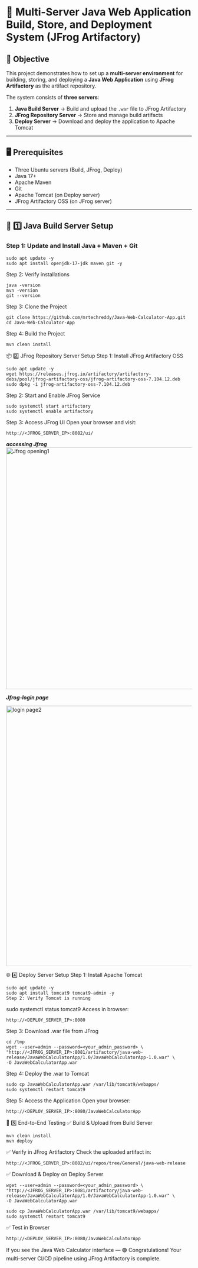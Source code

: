 # 🧰 Multi-Server Java Web Application Build, Store, and Deployment System (JFrog Artifactory)

## 🎯 Objective
This project demonstrates how to set up a **multi-server environment** for building, storing, and deploying a **Java Web Application** using **JFrog Artifactory** as the artifact repository.

The system consists of **three servers**:
1. **Java Build Server** → Build and upload the `.war` file to JFrog Artifactory  
2. **JFrog Repository Server** → Store and manage build artifacts  
3. **Deploy Server** → Download and deploy the application to Apache Tomcat  

---

## 🖥️ Prerequisites
- Three Ubuntu servers (Build, JFrog, Deploy)
- Java 17+
- Apache Maven
- Git
- Apache Tomcat (on Deploy server)
- JFrog Artifactory OSS (on JFrog server)

---

## 🚀 1️⃣ Java Build Server Setup

### Step 1: Update and Install Java + Maven + Git
```
sudo apt update -y
sudo apt install openjdk-17-jdk maven git -y
```
Step 2: Verify installations
```
java -version
mvn -version
git --version
```
Step 3: Clone the Project
```
git clone https://github.com/mrtechreddy/Java-Web-Calculator-App.git
cd Java-Web-Calculator-App
```
Step 4: Build the Project
```
mvn clean install
```

📦 2️⃣ JFrog Repository Server Setup
Step 1: Install JFrog Artifactory OSS
```
sudo apt update -y
wget https://releases.jfrog.io/artifactory/artifactory-debs/pool/jfrog-artifactory-oss/jfrog-artifactory-oss-7.104.12.deb
sudo dpkg -i jfrog-artifactory-oss-7.104.12.deb
```
Step 2: Start and Enable JFrog Service
```
sudo systemctl start artifactory
sudo systemctl enable artifactory
```
Step 3: Access JFrog UI
Open your browser and visit:

```
http://<JFROG_SERVER_IP>:8082/ui/
```
***accessing Jfrog***
<img width="1599" height="654" alt="Jfrog opening1" src="https://github.com/user-attachments/assets/677c7d10-816d-4055-ba88-5656e72a20f4" />

***Jfrog-login page***

<img width="1556" height="704" alt="login page2" src="https://github.com/user-attachments/assets/5127b52e-595a-486d-902a-aafbaf502459" />



🌐 4️⃣ Deploy Server Setup
Step 1: Install Apache Tomcat
```
sudo apt update -y
sudo apt install tomcat9 tomcat9-admin -y
Step 2: Verify Tomcat is running
```
sudo systemctl status tomcat9
Access in browser:

```
http://<DEPLOY_SERVER_IP>:8080
```
Step 3: Download .war file from JFrog
```
cd /tmp
wget --user=admin --password=<your_admin_password> \
"http://<JFROG_SERVER_IP>:8081/artifactory/java-web-release/JavaWebCalculatorApp/1.0/JavaWebCalculatorApp-1.0.war" \
-O JavaWebCalculatorApp.war
```
Step 4: Deploy the .war to Tomcat
```
sudo cp JavaWebCalculatorApp.war /var/lib/tomcat9/webapps/
sudo systemctl restart tomcat9
```
Step 5: Access the Application
Open your browser:

```
http://<DEPLOY_SERVER_IP>:8080/JavaWebCalculatorApp

```
🔁 5️⃣ End-to-End Testing
✅ Build & Upload from Build Server

```
mvn clean install
mvn deploy
```
✅ Verify in JFrog Artifactory
Check the uploaded artifact in:

```
http://<JFROG_SERVER_IP>:8082/ui/repos/tree/General/java-web-release
```
✅ Download & Deploy on Deploy Server
```
wget --user=admin --password=<your_admin_password> \
"http://<JFROG_SERVER_IP>:8081/artifactory/java-web-release/JavaWebCalculatorApp/1.0/JavaWebCalculatorApp-1.0.war" \
-O JavaWebCalculatorApp.war

sudo cp JavaWebCalculatorApp.war /var/lib/tomcat9/webapps/
sudo systemctl restart tomcat9
```
✅ Test in Browser
```
http://<DEPLOY_SERVER_IP>:8080/JavaWebCalculatorApp
```
If you see the Java Web Calculator interface — 🟢 Congratulations!
Your multi-server CI/CD pipeline using JFrog Artifactory is complete.
